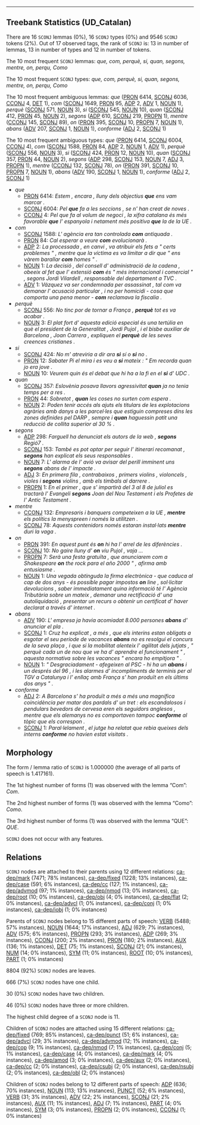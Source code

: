 

--------------------------------------------------------------------------------

## Treebank Statistics (UD_Catalan)

There are 16 `SCONJ` lemmas (0%), 16 `SCONJ` types (0%) and 9546 `SCONJ` tokens (2%).
Out of 17 observed tags, the rank of `SCONJ` is: 13 in number of lemmas, 13 in number of types and 12 in number of tokens.

The 10 most frequent `SCONJ` lemmas: <em>que, com, perquè, si, quan, segons, mentre, on, perqu, Como</em>

The 10 most frequent `SCONJ` types:  <em>que, com, perquè, si, quan, segons, mentre, on, perqu, Como</em>

The 10 most frequent ambiguous lemmas: <em>que</em> ([PRON]() 6414, [SCONJ]() 6036, [CCONJ]() 4, [DET]() 1), <em>com</em> ([SCONJ]() 1649, [PRON]() 95, [ADP]() 2, [ADV]() 1, [NOUN]() 1), <em>perquè</em> ([SCONJ]() 571, [NOUN]() 3), <em>si</em> ([SCONJ]() 545, [NOUN]() 10), <em>quan</em> ([SCONJ]() 412, [PRON]() 45, [NOUN]() 2), <em>segons</em> ([ADP]() 610, [SCONJ]() 219, [PROPN]() 1), <em>mentre</em> ([CCONJ]() 145, [SCONJ]() 89), <em>on</em> ([PRON]() 395, [SCONJ]() 10, [PROPN]() 7, [NOUN]() 1), <em>abans</em> ([ADV]() 207, [SCONJ]() 1, [NOUN]() 1), <em>conforme</em> ([ADJ]() 2, [SCONJ]() 1)

The 10 most frequent ambiguous types:  <em>que</em> ([PRON]() 6414, [SCONJ]() 6004, [CCONJ]() 4), <em>com</em> ([SCONJ]() 1588, [PRON]() 84, [ADP]() 2, [NOUN]() 1, [ADV]() 1), <em>perquè</em> ([SCONJ]() 556, [NOUN]() 3), <em>si</em> ([SCONJ]() 424, [PRON]() 12, [NOUN]() 10), <em>quan</em> ([SCONJ]() 357, [PRON]() 44, [NOUN]() 2), <em>segons</em> ([ADP]() 298, [SCONJ]() 153, [NOUN]() 7, [ADJ]() 3, [PROPN]() 1), <em>mentre</em> ([CCONJ]() 132, [SCONJ]() 78), <em>on</em> ([PRON]() 391, [SCONJ]() 10, [PROPN]() 7, [NOUN]() 1), <em>abans</em> ([ADV]() 190, [SCONJ]() 1, [NOUN]() 1), <em>conforme</em> ([ADJ]() 2, [SCONJ]() 1)


* <em>que</em>
  * [PRON]() 6414: <em>Estem , encara , lluny dels objectius <b>que</b> ens vam marcar .</em>
  * [SCONJ]() 6004: <em>Pel <b>que</b> fa a les seccions , se n' han creat de noves .</em>
  * [CCONJ]() 4: <em>Pel que fa al volum de negoci , la xifra catalana és més favorable <b>que</b> l' espanyola i netament més positiva <b>que</b> la de la UE .</em>
* <em>com</em>
  * [SCONJ]() 1588: <em>L' agència era tan controlada <b>com</b> antiquada .</em>
  * [PRON]() 84: <em>Cal esperar a veure <b>com</b> evolucionarà .</em>
  * [ADP]() 2: <em>La processada , en canvi , va atribuir els fets a " certs problemes " , mentre que la víctima es va limitar a dir que " ens vàrem barallar <b>com</b> homes " .</em>
  * [NOUN]() 1: <em>La decisió , del consell d' administració de la cadena , obeeix al fet que l' extensió <b>com</b> és " més internacional i comercial " , segons Jordi Vilardell , responsable del departament a TVC .</em>
  * [ADV]() 1: <em>Vázquez va ser condemnada per assassinat , tal com va demanar l' acusació particular , i no per homicidi - cosa que comporta una pena menor - <b>com</b> reclamava la fiscalia .</em>
* <em>perquè</em>
  * [SCONJ]() 556: <em>No tinc por de tornar a França , <b>perquè</b> tot es va acabar .</em>
  * [NOUN]() 3: <em>El plat fort d' aquesta edició especial és una tertúlia en què el president de la Generalitat , Jordi Pujol , i el bisbe auxiliar de Barcelona , Joan Carrera , expliquen el <b>perquè</b> de les seves creences cristianes .</em>
* <em>si</em>
  * [SCONJ]() 424: <em>No m' atreviria a dir ara <b>si</b> sí o <b>si</b> no .</em>
  * [PRON]() 12: <em>Sabater Pi el mira i es veu a <b>si</b> mateix : " Em recorda quan jo era jove .</em>
  * [NOUN]() 10: <em>Veurem quin és el debat que hi ha a la fi en el <b>si</b> d' UDC .</em>
* <em>quan</em>
  * [SCONJ]() 357: <em>Eslovènia posava llavors agressivitat <b>quan</b> ja no tenia temps per a res .</em>
  * [PRON]() 44: <em>Sobretot , <b>quan</b> les coses no surten com espera .</em>
  * [NOUN]() 2: <em>Poden tenir accés als ajuts els titulars de les explotacions agràries amb danys a les parcel·les que estiguin compreses dins les zones definides pel DARP , sempre i <b>quan</b> haguessin patit una reducció de collita superior al 30 % .</em>
* <em>segons</em>
  * [ADP]() 298: <em>Farguell ha denunciat els autors de la web , <b>segons</b> Regió7 .</em>
  * [SCONJ]() 153: <em>També es pot optar per seguir l' itinerari recomanat , <b>segons</b> han explicat els seus responsables .</em>
  * [NOUN]() 7: <em>L' alarma de l' avió va avisar del perill imminent uns <b>segons</b> abans de l' impacte .</em>
  * [ADJ]() 3: <em>En primera fila , contrabaixos , primers violins , violoncels , violes i <b>segons</b> violins , amb els timbals al darrere .</em>
  * [PROPN]() 1: <em>En el primer , que s' impartirà del 3 al 8 de juliol es tractarà l' Evangeli <b>segons</b> Joan del Nou Testament i els Profetes de l' Antic Testament .</em>
* <em>mentre</em>
  * [CCONJ]() 132: <em>Empresaris i banquers competeixen a la UE , <b>mentre</b> els polítics la menyspreen i només la utilitzen .</em>
  * [SCONJ]() 78: <em>Aquests contenidors només estaran instal·lats <b>mentre</b> duri la vaga .</em>
* <em>on</em>
  * [PRON]() 391: <em>En aquest punt és <b>on</b> hi ha l' arrel de les diferències .</em>
  * [SCONJ]() 10: <em>No gaire lluny d' <b>on</b> viu Pujol , vaja ...</em>
  * [PROPN]() 7: <em>Serà una festa gratuïta , que anunciarem com a Shakespeare <b>on</b> the rock para el año 2000 " , afirma amb entusiasme .</em>
  * [NOUN]() 1: <em>Una vegada obtinguda la firma electrònica - que caduca al cap de dos anys - és possible pagar impostos <b>on</b> line , sol·licitar devolucions , saber immediatament quina informació té l' Agència Tributària sobre un mateix , demanar una rectificació d' una autoliquidació , presentar un recurs o obtenir un certificat d' haver declarat a través d' internet .</em>
* <em>abans</em>
  * [ADV]() 190: <em>L' empresa ja havia acomiadat 8.000 persones <b>abans</b> d' anunciar el pla .</em>
  * [SCONJ]() 1: <em>Cruz ha explicat , a més , que els interins estan obligats a esgotar el seu període de vacances <b>abans</b> no es resolgui el concurs de la seva plaça , i que si la mobilitat alenteix l' agilitat dels jutjats , " perquè cada un de nou que ve ha d' aprendre el funcionament " , aquesta normativa sobre les vacances " encara ho empitjora " .</em>
  * [NOUN]() 1: <em>" Desgraciadament - afegeixen al PSC - hi ha un <b>abans</b> i un després del 96 , i les alarmes d' incompliments de terminis per al TGV a Catalunya i l' enllaç amb França s' han produït en els últims dos anys " .</em>
* <em>conforme</em>
  * [ADJ]() 2: <em>A Barcelona s' ha produït a més a més una magnífica coincidència per matar dos pardals d' un tret : els escandalosos i pendulars bevedors de cervesa eren els seguidors anglesos , mentre que els alemanys no es comportaven tampoc <b>conforme</b> al tòpic que els correspon .</em>
  * [SCONJ]() 1: <em>Paral·lelament , el jutge ha relatat que rebia queixes dels interns <b>conforme</b> no havien estat visitats .</em>

## Morphology

The form / lemma ratio of `SCONJ` is 1.000000 (the average of all parts of speech is 1.417161).

The 1st highest number of forms (1) was observed with the lemma “Com”: <em>Com</em>.

The 2nd highest number of forms (1) was observed with the lemma “Como”: <em>Como</em>.

The 3rd highest number of forms (1) was observed with the lemma “QUE”: <em>QUE</em>.

`SCONJ` does not occur with any features.


## Relations

`SCONJ` nodes are attached to their parents using 12 different relations: [ca-dep/mark]() (7471; 78% instances), [ca-dep/fixed]() (1228; 13% instances), [ca-dep/case]() (591; 6% instances), [ca-dep/cc]() (127; 1% instances), [ca-dep/advmod]() (97; 1% instances), [ca-dep/nmod]() (13; 0% instances), [ca-dep/root]() (10; 0% instances), [ca-dep/obj]() (4; 0% instances), [ca-dep/flat]() (2; 0% instances), [ca-dep/advcl]() (1; 0% instances), [ca-dep/conj]() (1; 0% instances), [ca-dep/iobj]() (1; 0% instances)

Parents of `SCONJ` nodes belong to 15 different parts of speech: [VERB]() (5488; 57% instances), [NOUN]() (1644; 17% instances), [ADJ]() (629; 7% instances), [ADV]() (575; 6% instances), [PROPN]() (293; 3% instances), [ADP]() (269; 3% instances), [CCONJ]() (200; 2% instances), [PRON]() (180; 2% instances), [AUX]() (136; 1% instances), [DET]() (75; 1% instances), [SCONJ]() (21; 0% instances), [NUM]() (14; 0% instances), [SYM]() (11; 0% instances), [ROOT]() (10; 0% instances), [PART]() (1; 0% instances)

8804 (92%) `SCONJ` nodes are leaves.

666 (7%) `SCONJ` nodes have one child.

30 (0%) `SCONJ` nodes have two children.

46 (0%) `SCONJ` nodes have three or more children.

The highest child degree of a `SCONJ` node is 11.

Children of `SCONJ` nodes are attached using 15 different relations: [ca-dep/fixed]() (769; 85% instances), [ca-dep/punct]() (51; 6% instances), [ca-dep/advcl]() (29; 3% instances), [ca-dep/advmod]() (12; 1% instances), [ca-dep/cop]() (9; 1% instances), [ca-dep/nmod]() (7; 1% instances), [ca-dep/conj]() (5; 1% instances), [ca-dep/case]() (4; 0% instances), [ca-dep/mark]() (4; 0% instances), [ca-dep/amod]() (3; 0% instances), [ca-dep/aux]() (2; 0% instances), [ca-dep/cc]() (2; 0% instances), [ca-dep/csubj]() (2; 0% instances), [ca-dep/nsubj]() (2; 0% instances), [ca-dep/obl]() (2; 0% instances)

Children of `SCONJ` nodes belong to 12 different parts of speech: [ADP]() (636; 70% instances), [NOUN]() (113; 13% instances), [PUNCT]() (52; 6% instances), [VERB]() (31; 3% instances), [ADV]() (22; 2% instances), [SCONJ]() (21; 2% instances), [AUX]() (11; 1% instances), [ADJ]() (7; 1% instances), [PART]() (4; 0% instances), [SYM]() (3; 0% instances), [PROPN]() (2; 0% instances), [CCONJ]() (1; 0% instances)

